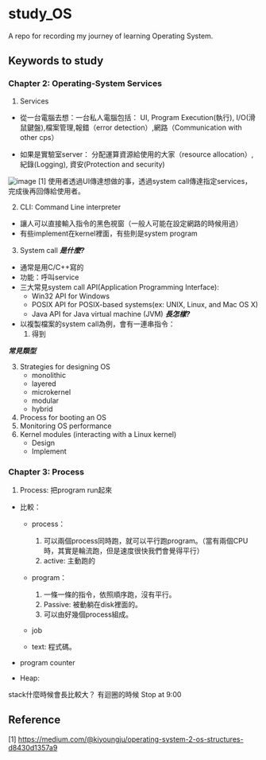 # study_OS
A repo for recording my journey of learning Operating System.


## Keywords to study

### Chapter 2: Operating-System Services
1. Services
* 從一台電腦去想：一台私人電腦包括：
UI, Program Execution(執行), I/O(滑鼠鍵盤),檔案管理,報錯（error detection）,網路（Communication with other cps）

* 如果是實驗室server：
分配運算資源給使用的大家（resource allocation）, 紀錄(Logging), 資安(Protection and security)


![image](https://miro.medium.com/max/1400/1*K7WuBcvuxmBb6mFqihKzSw.png)
[1] 
使用者透過UI傳達想做的事，透過system call傳達指定services，完成後再回傳給使用者。


2. CLI: Command Line interpreter
* 讓人可以直接輸入指令的黑色視窗（一般人可能在設定網路的時候用過）
* 有些implement在kernel裡面，有些則是system program


3. System call
***是什麼?***
* 通常是用C/C++寫的
* 功能：呼叫service
* 三大常見system call API(Application Programming Interface):
    - Win32 API for Windows
    - POSIX API for POSIX-based systems(ex: UNIX, Linux, and Mac OS X)
    - Java API for  Java virtual machine (JVM)
***長怎樣?***
* 以複製檔案的system call為例，會有一連串指令：
    1. 得到

***常見類型***

3. Strategies for designing OS
    * monolithic
    * layered
    * microkernel
    * modular
    * hybrid
4. Process for booting an OS
5. Monitoring OS performance
6. Kernel modules (interacting with a Linux kernel)
    * Design
    * Implement







### Chapter 3: Process
1. Process: 把program run起來
* 比較：
    - process：
        1. 可以兩個process同時跑，就可以平行跑program。（當有兩個CPU時，其實是輪流跑，但是速度很快我們會覺得平行）
        2. active: 主動跑的

    - program：
        1. 一條一條的指令，依照順序跑，沒有平行。
        2. Passive: 被動躺在disk裡面的。
        3. 可以由好幾個process組成。
    - job
    - text: 程式碼。

* program counter 
* Heap: 

stack什麼時候會長比較大？ 有迴圈的時候
Stop at 9:00





## Reference
[1] https://medium.com/@kiyoungju/operating-system-2-os-structures-d8430d1357a9 